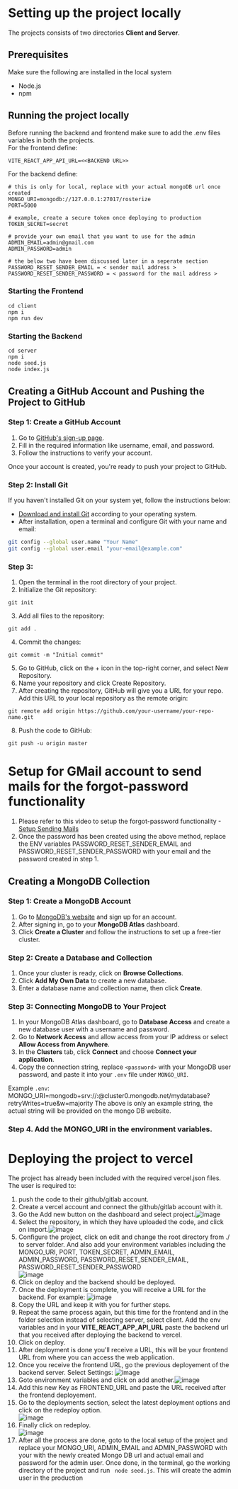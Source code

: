 # Setting up the project locally

The projects consists of two directories
**Client and Server**. <br/>

## Prerequisites <br/>

Make sure the following are installed in the local system

- Node.js
- npm

## Running the project locally

Before running the backend and frontend make sure to add the .env files variables in both the projects. <br/>
For the frontend define:

```
VITE_REACT_APP_API_URL=<<BACKEND URL>>
```

For the backend define:

```
# this is only for local, replace with your actual mongoDB url once created
MONGO_URI=mongodb://127.0.0.1:27017/rosterize
PORT=5000

# example, create a secure token once deploying to production
TOKEN_SECRET=secret

# provide your own email that you want to use for the admin
ADMIN_EMAIL=admin@gmail.com
ADMIN_PASSWORD=admin

# the below two have been discussed later in a seperate section
PASSWORD_RESET_SENDER_EMAIL = < sender mail address >
PASSWORD_RESET_SENDER_PASSWORD = < password for the mail address >
```

### Starting the Frontend

```
cd client
npm i
npm run dev
```

### Starting the Backend

```
cd server
npm i
node seed.js
node index.js
```

## Creating a GitHub Account and Pushing the Project to GitHub

### Step 1: Create a GitHub Account

1. Go to [GitHub's sign-up page](https://github.com/join).
2. Fill in the required information like username, email, and password.
3. Follow the instructions to verify your account.

Once your account is created, you're ready to push your project to GitHub.

### Step 2: Install Git

If you haven't installed Git on your system yet, follow the instructions below:

- [Download and install Git](https://git-scm.com/downloads) according to your operating system.
- After installation, open a terminal and configure Git with your name and email:

```bash
git config --global user.name "Your Name"
git config --global user.email "your-email@example.com"
```

### Step 3:

1. Open the terminal in the root directory of your project.
2. Initialize the Git repository:

```
git init
```

3. Add all files to the repository:

```
git add .
```

4. Commit the changes:

```
git commit -m "Initial commit"
```

5. Go to GitHub, click on the + icon in the top-right corner, and select New Repository.
6. Name your repository and click Create Repository.
7. After creating the repository, GitHub will give you a URL for your repo. Add this URL to your local repository as the remote origin:

```
git remote add origin https://github.com/your-username/your-repo-name.git
```

8. Push the code to GitHub:

```
git push -u origin master
```

# Setup for GMail account to send mails for the forgot-password functionality

1. Please refer to this video to setup the forgot-password functionality -[Setup Sending Mails](https://youtu.be/klDTBiW6iiM?si=7t4HCOxwdLwb0vd9&t=22)
2. Once the password has been created using the above method, replace the ENV variables PASSWORD_RESET_SENDER_EMAIL and PASSWORD_RESET_SENDER_PASSWORD with your email and the password created in step 1.

## Creating a MongoDB Collection

### Step 1: Create a MongoDB Account

1. Go to [MongoDB's website](https://www.mongodb.com/) and sign up for an account.
2. After signing in, go to your **MongoDB Atlas** dashboard.
3. Click **Create a Cluster** and follow the instructions to set up a free-tier cluster.

### Step 2: Create a Database and Collection

1. Once your cluster is ready, click on **Browse Collections**.
2. Click **Add My Own Data** to create a new database.
3. Enter a database name and collection name, then click **Create**.

### Step 3: Connecting MongoDB to Your Project

1. In your MongoDB Atlas dashboard, go to **Database Access** and create a new database user with a username and password.
2. Go to **Network Access** and allow access from your IP address or select **Allow Access from Anywhere**.
3. In the **Clusters** tab, click **Connect** and choose **Connect your application**.
4. Copy the connection string, replace `<password>` with your MongoDB user password, and paste it into your `.env` file under `MONGO_URI`.

Example `.env`:
MONGO_URI=mongodb+srv://<username>:<password>@cluster0.mongodb.net/mydatabase?retryWrites=true&w=majority
The above is only an example string, the actual string will be provided on the mongo DB website.

### Step 4. Add the MONGO_URI in the environment variables.

# Deploying the project to vercel

The project has already been included with the required vercel.json files. <br/>
The user is required to:

1. push the code to their github/gitlab account.
2. Create a vercel account and connect the github/gitlab account with it.
3. Go the Add new button on the dashboard and select project.![image](https://github.com/user-attachments/assets/1d4d2126-bdea-45a7-a1ff-ea6e626e45cf)
4. Select the repository, in which they have uploaded the code, and click on import.![image](https://github.com/user-attachments/assets/062640d5-9844-440c-9fdb-372105c61dbe)
5. Configure the project, click on edit and change the root directory from ./ to server folder. And also add your environment variables including the MONGO_URI, PORT, TOKEN_SECRET, ADMIN_EMAIL, ADMIN_PASSWORD, PASSWORD_RESET_SENDER_EMAIL, PASSWORD_RESET_SENDER_PASSWORD <br/>![image](https://github.com/user-attachments/assets/5788760d-472c-4a69-b16e-bcc7877fb290)
6. Click on deploy and the backend should be deployed.
7. Once the deployment is complete, you will receive a URL for the backend. For example: ![image](https://github.com/user-attachments/assets/ec79ab9a-3867-4b09-85d7-48797117d61d)
8. Copy the URL and keep it with you for further steps.
9. Repeat the same process again, but this time for the frontend and in the folder selection instead of selecting server, select client. Add the env variables and in your **VITE_REACT_APP_API_URL** paste the backend url that you received after deploying the backend to vercel.
10. Click on deploy.
11. After deployment is done you'll receive a URL, this will be your frontend URL from where you can access the web application.
12. Once you receive the frontend URL, go the previous deployement of the backend server. Select Settings: ![image](https://github.com/user-attachments/assets/7b197313-c081-4450-b1c6-becd0b659c0b)
13. Goto environment variables and click on add another.![image](https://github.com/user-attachments/assets/6cb6e3bd-c157-44f9-bf25-c31da27bb6ab)
14. Add this new Key as FRONTEND_URL and paste the URL received after the frontend deployement.
15. Go to the deployments section, select the latest deployment options and click on the redeploy option. <br/> ![image](https://github.com/user-attachments/assets/38fc1395-796e-450f-b3cf-4f054e490ec8)
16. Finally click on redeploy.<br/> ![image](https://github.com/user-attachments/assets/60bc898b-f13e-4f41-b0db-47c2f5572759)
17. After all the process are done, goto to the local setup of the project and replace your MONGO_URI, ADMIN_EMAIL and ADMIN_PASSWORD with your with the newly created Mongo DB url and actual email and password for the admin user. Once done, in the terminal, go the working directory of the project and run ` node seed.js`. This will create the admin user in the production
